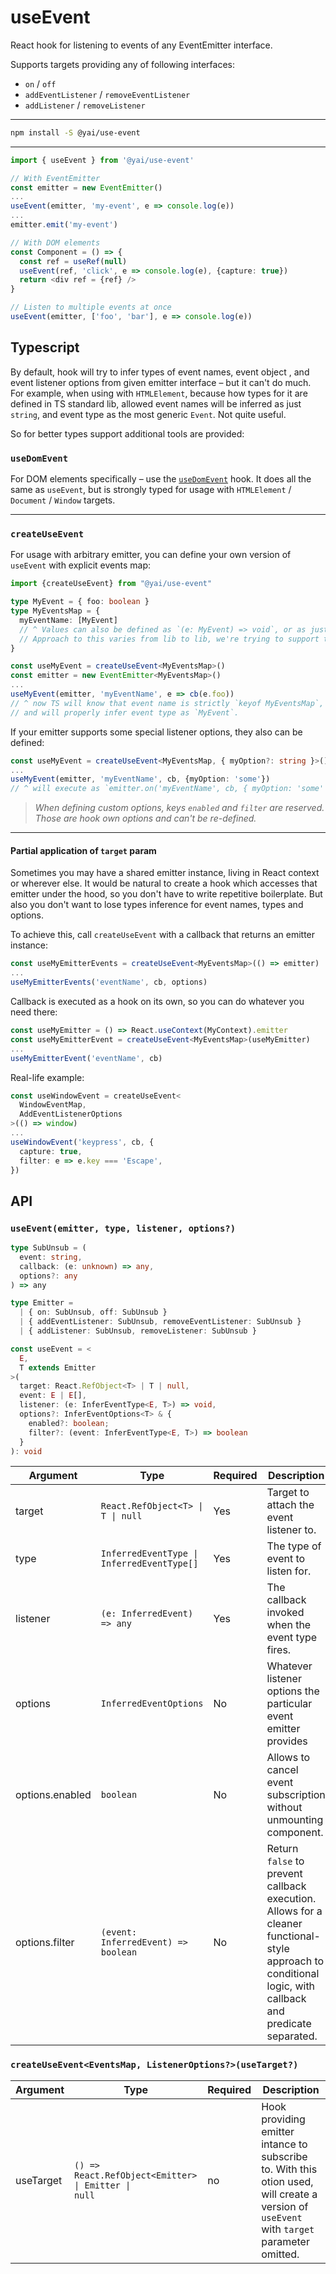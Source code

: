 # useEvent

React hook for listening to events of any EventEmitter interface.

Supports targets providing any of following interfaces:

- `on` / `off`
- `addEventListener` / `removeEventListener`
- `addListener` / `removeListener`

 ---

```sh  
npm install -S @yai/use-event
```  

  ---

```ts  
import { useEvent } from '@yai/use-event'

// With EventEmitter
const emitter = new EventEmitter()
...
useEvent(emitter, 'my-event', e => console.log(e))
...
emitter.emit('my-event')

// With DOM elements
const Component = () => {
  const ref = useRef(null)
  useEvent(ref, 'click', e => console.log(e), {capture: true})
  return <div ref = {ref} />
}

// Listen to multiple events at once  
useEvent(emitter, ['foo', 'bar'], e => console.log(e))
```

## Typescript

By default, hook will try to infer types of event names, event object , and event listener options from given emitter
interface – but it can't do much. For example, when using with `HTMLElement`, because how types for it are defined in TS
standard lib, allowed event names will be inferred as just `string`, and event type as the most generic `Event`. Not
quite useful.

So for better types support additional tools are provided:

### `useDomEvent`

For DOM elements specifically – use the [`useDomEvent`](/docs/useDomEvent.md) hook. It does all the same as `useEvent`,
but is strongly typed for usage with `HTMLElement` / `Document` / `Window` targets.

---

### `createUseEvent`

For usage with arbitrary emitter, you can define your own version of `useEvent` with explicit events map:

```ts
import {createUseEvent} from "@yai/use-event"

type MyEvent = { foo: boolean }
type MyEventsMap = {
  myEventName: [MyEvent]
  // ^ Values can also be defined as `(e: MyEvent) => void`, or as just `MyEvent`.
  // Approach to this varies from lib to lib, we're trying to support them all.
}

const useMyEvent = createUseEvent<MyEventsMap>()
const emitter = new EventEmitter<MyEventsMap>()
...
useMyEvent(emitter, 'myEventName', e => cb(e.foo))
// ^ now TS will know that event name is strictly `keyof MyEventsMap`,
// and will properly infer event type as `MyEvent`.
```

If your emitter supports some special listener options, they also can be defined:

```ts
const useMyEvent = createUseEvent<MyEventsMap, { myOption?: string }>()
...
useMyEvent(emitter, 'myEventName', cb, {myOption: 'some'})
// ^ will execute as `emitter.on('myEventName', cb, { myOption: 'some' })`
```

> _When defining custom options, keys `enabled` and `filter` are reserved. Those are hook own options and can't be
re-defined._
---

#### Partial application of `target` param

Sometimes you may have a shared emitter instance, living in React context or wherever else. It would be natural to
create a hook which accesses that emitter under the hood, so you don't have to write repetitive boilerplate. But also
you don't want to lose types inference for event names, types and options.

To achieve this, call `createUseEvent` with a callback that returns an emitter instance:

```ts
const useMyEmitterEvents = createUseEvent<MyEventsMap>(() => emitter)
...
useMyEmitterEvents('eventName', cb, options)
```

Callback is executed as a hook on its own, so you can do whatever you need there:

```ts
const useMyEmitter = () => React.useContext(MyContext).emitter
const useMyEmitterEvent = createUseEvent<MyEventsMap>(useMyEmitter)
...
useMyEmitterEvent('eventName', cb)
```

Real-life example:

```ts
const useWindowEvent = createUseEvent<
  WindowEventMap,
  AddEventListenerOptions
>(() => window)
...
useWindowEvent('keypress', cb, {
  capture: true,
  filter: e => e.key === 'Escape',
})
```

## API

### `useEvent(emitter, type, listener, options?)`

```ts
type SubUnsub = (
  event: string,
  callback: (e: unknown) => any,
  options?: any
) => any

type Emitter =
  | { on: SubUnsub, off: SubUnsub }
  | { addEventListener: SubUnsub, removeEventListener: SubUnsub }
  | { addListener: SubUnsub, removeListener: SubUnsub }

const useEvent = <
  E,
  T extends Emitter
>(
  target: React.RefObject<T> | T | null,
  event: E | E[],
  listener: (e: InferEventType<E, T>) => void,
  options?: InferEventOptions<T> & {
    enabled?: boolean;
    filter?: (event: InferEventType<E, T>) => boolean
  }
): void
```  

| Argument | Type                                                                                         | Required | Description                                                                                                                                                                                       
| -------- |----------------------------------------------------------------------------------------------| -------- | ------------- |  
| target   | <code>React.RefObject&lt;T&gt; &#124; T &#124; null</code> | Yes       | Target to attach the event listener to. 
| type     | <code>InferredEventType &#124; InferredEventType[]</code>                               | Yes       | The type of event to listen for.                                                                                                                                                    |  
| listener | `(e: InferredEvent) => any`                                                       | Yes       | The callback invoked when the event type fires.      
| options  | `InferredEventOptions`                                                                    | No        | Whatever listener options the particular event emitter provides |                                                                                                                                                   
| options.enabled | `boolean                                                                                      `| No | Allows to cancel event subscription without unmounting component.
| options.filter | `(event: InferredEvent) => boolean`                                                                        | No | Return `false` to prevent callback execution. Allows for a cleaner functional-style approach to conditional logic, with callback and predicate separated.

### `createUseEvent<EventsMap, ListenerOptions?>(useTarget?)`

| Argument | Type                                                                                         | Required | Description                                                                                                                                                                                       
| -------- |----------------------------------------------------------------------------------------------| -------- | ------------- |  
| useTarget | <code>() => React.RefObject&lt;Emitter&gt; &#124; Emitter &#124; null</code> | no | Hook providing emitter intance to subscribe to. With this otion used, will create a version of `useEvent` with `target` parameter omitted. |
